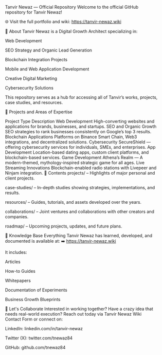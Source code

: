 Tanvir Newaz — Official Repository
Welcome to the official GitHub repository for Tanvir Newaz!

🌐 Visit the full portfolio and wiki: https://tanvir-newaz.wiki

📖 About
Tanvir Newaz is a Digital Growth Architect specializing in:

Web Development

SEO Strategy and Organic Lead Generation

Blockchain Integration Projects

Mobile and Web Application Development

Creative Digital Marketing

Cybersecurity Solutions

This repository serves as a hub for accessing all of Tanvir’s works, projects, case studies, and resources.

🚀 Projects and Areas of Expertise

Project Type	Description
Web Development	High-converting websites and applications for brands, businesses, and startups.
SEO and Organic Growth	SEO strategies to rank businesses consistently on Google’s top 3 results.
Blockchain Applications	Platforms on Binance Smart Chain, Web3 integrations, and decentralized solutions.
Cybersecurity	SecureShield — offering cybersecurity services for individuals, SMEs, and enterprises.
App Development	Location-based dating apps, custom client platforms, and blockchain-based services.
Game Development	Athena’s Realm — A modern-themed, mythology-inspired strategic game for all ages.
Live Streaming Innovations	Blockchain-enabled radio stations with Livepeer and Ninjam integration.
📂 Contents
projects/ – Highlights of major personal and client projects.

case-studies/ – In-depth studies showing strategies, implementations, and results.

resources/ – Guides, tutorials, and assets developed over the years.

collaborations/ – Joint ventures and collaborations with other creators and companies.

roadmap/ – Upcoming projects, updates, and future plans.

🧠 Knowledge Base
Everything Tanvir Newaz has learned, developed, and documented is available at:
➡️ https://tanvir-newaz.wiki

It includes:

Articles

How-to Guides

Whitepapers

Documentation of Experiments

Business Growth Blueprints

🤝 Let's Collaborate
Interested in working together? Have a crazy idea that needs real-world execution?
Reach out today via Tanvir Newaz Wiki Contact Form or connect on:

LinkedIn: linkedin.com/in/tanvir-newaz

Twitter (X): twitter.com/tnewaz84

GitHub: github.com/tnewaz84

